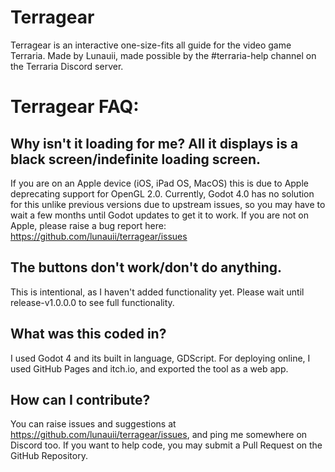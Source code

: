 # Terragear
Terragear is an interactive one-size-fits all guide for the video game Terraria.
Made by Lunauii, made possible by the #terraria-help channel on the Terraria Discord server.

# __Terragear FAQ:__

## Why isn't it loading for me? All it displays is a black screen/indefinite loading screen.
If you are on an Apple device (iOS, iPad OS, MacOS) this is due to Apple deprecating support for OpenGL 2.0. Currently, Godot 4.0 has no solution for this unlike previous versions due to upstream issues, so you may have to wait a few months until Godot updates to get it to work.
If you are not on Apple, please raise a bug report here: https://github.com/lunauii/terragear/issues

## The buttons don't work/don't do anything.
This is intentional, as I haven't added functionality yet. Please wait until release-v1.0.0.0 to see full functionality.

## What was this coded in?
I used Godot 4 and its built in language, GDScript. For deploying online, I used GitHub Pages and itch.io, and exported the tool as a web app.

## How can I contribute?
You can raise issues and suggestions at https://github.com/lunauii/terragear/issues, and ping me somewhere on Discord too. If you want to help code, you may submit a Pull Request on the GitHub Repository.
